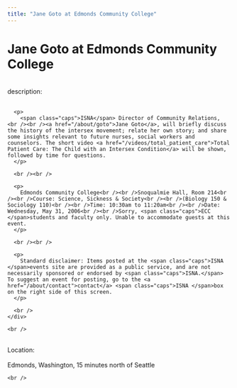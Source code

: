 ```yaml
---
title: "Jane Goto at Edmonds Community College"
---
```


# Jane Goto at Edmonds Community College

<div class="flexinode-body flexinode-2">
  <div class="flexinode-textarea-1">
    <div class="form-item">
      <br /> <label>description:</label><br /><br /> 
      
      <p>
        <span class="caps">ISNA</span> Director of Community Relations, <br /><br /><a href="/about/goto">Jane Goto</a>, will briefly discuss the history of the intersex movement; relate her own story; and share some insights relevant to future nurses, social workers and counselors. The short video <a href="/videos/total_patient_care">Total Patient Care: The Child with an Intersex Condition</a> will be shown, followed by time for questions.
      </p>
      
      <br /><br />
      
      <p>
        Edmonds Community College<br /><br />Snoqualmie Hall, Room 214<br /><br />Course: Science, Sickness & Society<br /><br />(Biology 150 & Sociology 110)<br /><br />Time: 10:30am to 11:20am<br /><br />Date: Wednesday, May 31, 2006<br /><br />Sorry, <span class="caps">ECC </span>students and faculty only. Unable to accommodate guests at this event.
      </p>
      
      <br /><br />
      
      <p>
        Standard disclaimer: Items posted at the <span class="caps">ISNA </span>events site are provided as a public service, and are not necessarily sponsored or endorsed by <span class="caps">ISNA.</span> To suggest an event for posting, go to the <a href="/about/contact">contact</a> <span class="caps">ISNA </span>box on the right side of this screen.
      </p>
      
      <br />
    </div>
    
    <br />
  </div>
  
  <div class="flexinode-textfield-2">
    <div class="form-item">
      <br /> <label>Location:</label><br /><br /> Edmonds, Washington, 15 minutes north of Seattle<br />
    </div>
    
    <br />
  </div>
</div>